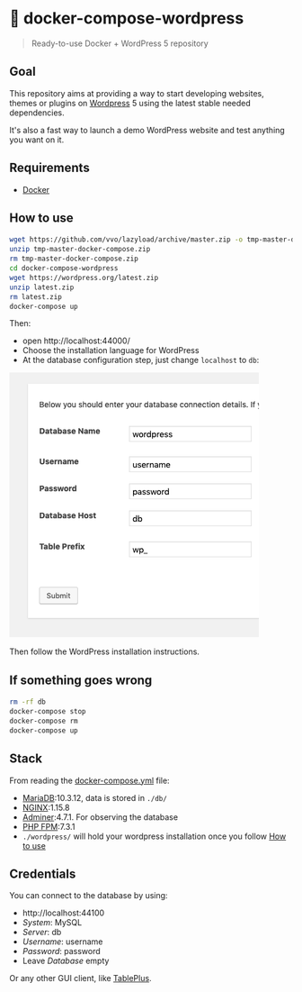 # 📰 docker-compose-wordpress

> Ready-to-use Docker + WordPress 5 repository

## Goal

This repository aims at providing a way to start developing websites, themes or plugins on [Wordpress](https://wordpress.org/) 5 using the latest stable needed dependencies.

It's also a fast way to launch a demo WordPress website and test anything you want on it.

## Requirements

- [Docker](https://docs.docker.com/install/)

## How to use

```sh
wget https://github.com/vvo/lazyload/archive/master.zip -o tmp-master-docker-compose.zip
unzip tmp-master-docker-compose.zip
rm tmp-master-docker-compose.zip
cd docker-compose-wordpress
wget https://wordpress.org/latest.zip
unzip latest.zip
rm latest.zip
docker-compose up
```

Then:
- open http://localhost:44000/
- Choose the installation language for WordPress
- At the database configuration step, just change `localhost` to `db`:

![Database step](/additional-configurations/database-step.png)

Then follow the WordPress installation instructions.

## If something goes wrong

```sh
rm -rf db
docker-compose stop
docker-compose rm
docker-compose up
```

## Stack

From reading the [docker-compose.yml](./docker-compose.yml) file:
- [MariaDB](https://mariadb.org/):10.3.12, data is stored in `./db/`
- [NGINX](https://nginx.org/):1.15.8
- [Adminer](https://www.adminer.org/):4.7.1. For observing the database
- [PHP FPM](http://php.net/manual/fr/install.fpm.php):7.3.1
- `./wordpress/` will hold your wordpress installation once you follow [How to use](#how-to-use)

## Credentials

You can connect to the database by using:
- http://localhost:44100
- *System*: MySQL
- *Server*: db
- *Username*: username
- *Password*: password
- Leave *Database* empty

Or any other GUI client, like [TablePlus](https://tableplus.io/).
